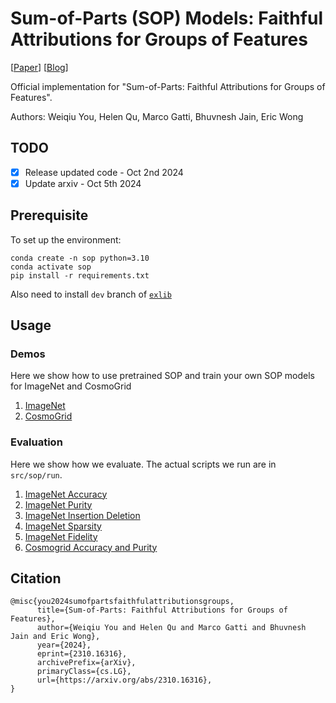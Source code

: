 # Sum-of-Parts (SOP) Models: Faithful Attributions for Groups of Features

\[[Paper](https://arxiv.org/abs/2310.16316)\] \[[Blog](https://debugml.github.io/sum-of-parts/)\]

Official implementation for "Sum-of-Parts: Faithful Attributions for Groups of Features".

Authors: Weiqiu You, Helen Qu, Marco Gatti, Bhuvnesh Jain, Eric Wong

## TODO
- [x] Release updated code - Oct 2nd 2024
- [x] Update arxiv - Oct 5th 2024

## Prerequisite

To set up the environment:

```
conda create -n sop python=3.10
conda activate sop
pip install -r requirements.txt
```

Also need to install `dev` branch of [`exlib`](https://github.com/BrachioLab/exlib/tree/dev)

## Usage

### Demos
Here we show how to use pretrained SOP and train your own SOP models for ImageNet and CosmoGrid
1. [ImageNet](https://github.com/BrachioLab/sop/blob/main/notebooks/demos/imagenet.ipynb)
2. [CosmoGrid](https://github.com/BrachioLab/sop/blob/main/notebooks/demos/cosmogrid.ipynb)

### Evaluation
Here we show how we evaluate. The actual scripts we run are in `src/sop/run`.
1. [ImageNet Accuracy](https://github.com/BrachioLab/sop/blob/main/notebooks/metrics/imagenet_s_acc_purity.ipynb)
2. [ImageNet Purity](https://github.com/BrachioLab/sop/blob/main/notebooks/metrics/imagenet_s_purity.ipynb)
3. [ImageNet Insertion Deletion](https://github.com/BrachioLab/sop/blob/main/notebooks/metrics/ins_del_mod.ipynb)
4. [ImageNet Sparsity](https://github.com/BrachioLab/sop/blob/main/notebooks/metrics/sparsity.ipynb)
5. [ImageNet Fidelity](https://github.com/BrachioLab/sop/blob/main/notebooks/metrics/fidelity.ipynb)
6. [Cosmogrid Accuracy and Purity](https://github.com/BrachioLab/sop/blob/main/notebooks/metrics/cosmogrid_acc_purity.ipynb)

## Citation
```
@misc{you2024sumofpartsfaithfulattributionsgroups,
      title={Sum-of-Parts: Faithful Attributions for Groups of Features}, 
      author={Weiqiu You and Helen Qu and Marco Gatti and Bhuvnesh Jain and Eric Wong},
      year={2024},
      eprint={2310.16316},
      archivePrefix={arXiv},
      primaryClass={cs.LG},
      url={https://arxiv.org/abs/2310.16316}, 
}
```
